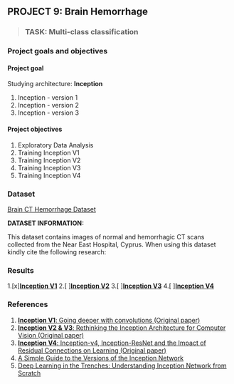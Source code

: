 ## PROJECT 9: Brain Hemorrhage 

> ### TASK: Multi-class classification

### Project goals and objectives

#### Project goal

Studying architecture: **Inception**
1. Inception - version 1
2. Inception - version 2
3. Inception - version 3

#### Project objectives

1. Exploratory Data Analysis
2. Training Inception V1
3. Training Inception V2
4. Training Inception V3
5. Training Inception V4

### Dataset

[Brain CT Hemorrhage Dataset](https://www.kaggle.com/abdulkader90/brain-ct-hemorrhage-dataset/code)

**DATASET INFORMATION:**

This dataset contains images of normal and hemorrhagic CT scans collected from the Near East Hospital, Cyprus. When using this dataset kindly cite the following research:

### Results

1.[x][**Inception V1**](https://github.com/rttrif/TrifonovRS.Deep_Learning_Portfolio.github.io/blob/main/Project%209:%20Brain%20Hemorrhage/Inception_V1.py)
2.[ ][**Inception V2**]()
3.[ ][**Inception V3**]()
4.[ ][**Inception V4**]()

### References

1. [**Inception V1**: Going deeper with convolutions (Original paper)](https://arxiv.org/pdf/1409.4842v1.pdf)
2. [**Inception V2 & V3**: Rethinking the Inception Architecture for Computer Vision (Original paper)](https://arxiv.org/pdf/1512.00567v3.pdf)
3. [**Inception V4**: Inception-v4, Inception-ResNet and the Impact of Residual Connections on Learning (Original paper)](https://arxiv.org/pdf/1602.07261.pdf)
4. [A Simple Guide to the Versions of the Inception Network](https://towardsdatascience.com/a-simple-guide-to-the-versions-of-the-inception-network-7fc52b863202)
5. [Deep Learning in the Trenches: Understanding Inception Network from Scratch](https://www.analyticsvidhya.com/blog/2018/10/understanding-inception-network-from-scratch/)
